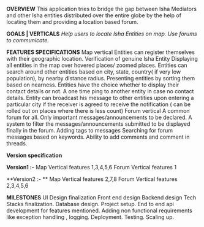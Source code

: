 **OVERVIEW**
This application tries to bridge the gap between Isha Mediators and other Isha entities distributed over the entire globe by the help of locating them and providing a location based forum.

**GOALS | VERTICALS**
_Help users to locate Isha Entities on map. 
Use forums to communicate._


**FEATURES SPECIFICATIONS**
Map vertical
Entities can register themselves with their geographic location.
Verification of genuine Isha Entity
Displaying all entities in the map over hovered places/ zoomed places.
Entities can search around other entities based on city, state, country( if very low population), by nearby distance radius.
Presenting entities by sorting them based on nearness.
Entities have the choice whether to display their contact details or not.
A one time ping to another entity in case no contact details.
Entity can broadcast his message to other entities upon entering a particular city if the receiver is agreed to receive the notification ( can be rolled out on places where there is less count)
Forum vertical
A common forum for all.
Only important messages/announcements to be declared.
A system to filter the messages/announcements submitted to be displayed finally in the forum.
Adding tags to messages 
Searching for forum messages based on keywords.
Ability to add comments and comment in threads.



**Version specification**

**Version1 :-** 
Map Vertical features 1,3,4,5,6
Forum Vertical features 1

**Version2 :- **
Map Vertical features 2,7,8
Forum Vertical features 2,3,4,5,6


**MILESTONES**
UI Design finalization
Front end design
Backend design 
Tech Stacks finalization.
Database design.
Project setup.
End to end api development for features mentioned.
Adding non functional requirements like exception handling , logging.
Deployment.
Testing.
Scaling up.
